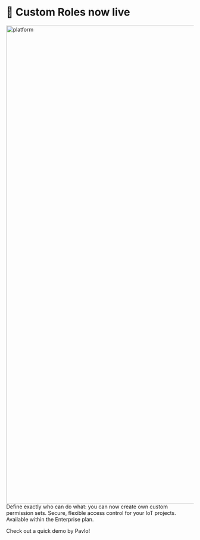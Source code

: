# 🔑 Custom Roles now live
<img width="1280" alt="platform" src="https://github.com/user-attachments/assets/dbc68033-c1ae-4ae5-b5fd-baa2af257b47" />
Define exactly who can do what: you can now create own custom permission sets. Secure, flexible access control for your IoT projects. Available within the Enterprise plan.

Check out a quick demo by Pavlo!
